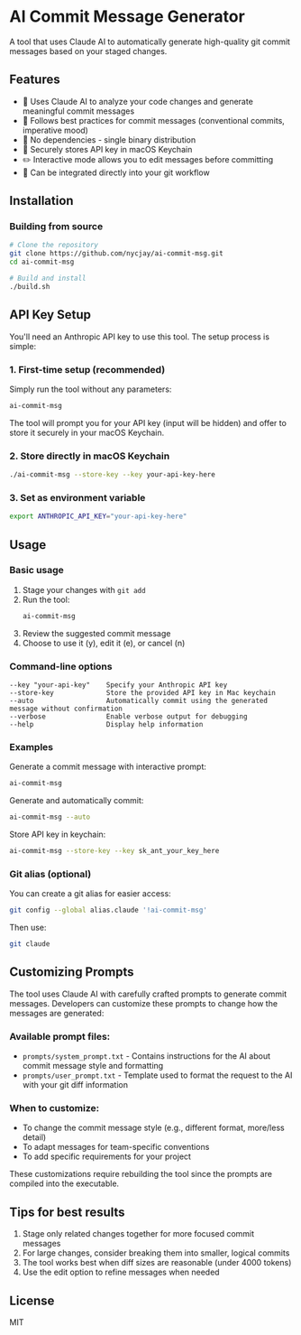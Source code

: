 # AI Commit Message Generator

A tool that uses Claude AI to automatically generate high-quality git commit messages based on your staged changes.

## Features

- 🤖 Uses Claude AI to analyze your code changes and generate meaningful commit messages
- 📝 Follows best practices for commit messages (conventional commits, imperative mood)
- 🚀 No dependencies - single binary distribution
- 🔐 Securely stores API key in macOS Keychain
- ✏️ Interactive mode allows you to edit messages before committing
- 🔄 Can be integrated directly into your git workflow

## Installation

### Building from source

```bash
# Clone the repository
git clone https://github.com/nycjay/ai-commit-msg.git
cd ai-commit-msg

# Build and install
./build.sh
```

## API Key Setup

You'll need an Anthropic API key to use this tool. The setup process is simple:

### 1. First-time setup (recommended)

Simply run the tool without any parameters:

```bash
ai-commit-msg
```

The tool will prompt you for your API key (input will be hidden) and offer to store it securely in your macOS Keychain.

### 2. Store directly in macOS Keychain

```bash
./ai-commit-msg --store-key --key your-api-key-here
```

### 3. Set as environment variable

```bash
export ANTHROPIC_API_KEY="your-api-key-here"
```

## Usage

### Basic usage

1. Stage your changes with `git add`
2. Run the tool:
   ```bash
   ai-commit-msg
   ```
3. Review the suggested commit message
4. Choose to use it (y), edit it (e), or cancel (n)

### Command-line options

```
--key "your-api-key"    Specify your Anthropic API key
--store-key             Store the provided API key in Mac keychain
--auto                  Automatically commit using the generated message without confirmation
--verbose               Enable verbose output for debugging
--help                  Display help information
```

### Examples

Generate a commit message with interactive prompt:
```bash
ai-commit-msg
```

Generate and automatically commit:
```bash
ai-commit-msg --auto
```

Store API key in keychain:
```bash
ai-commit-msg --store-key --key sk_ant_your_key_here
```

### Git alias (optional)

You can create a git alias for easier access:

```bash
git config --global alias.claude '!ai-commit-msg'
```

Then use:
```bash
git claude
```

## Customizing Prompts

The tool uses Claude AI with carefully crafted prompts to generate commit messages. Developers can customize these prompts to change how the messages are generated:

### Available prompt files:

- `prompts/system_prompt.txt` - Contains instructions for the AI about commit message style and formatting
- `prompts/user_prompt.txt` - Template used to format the request to the AI with your git diff information

### When to customize:

- To change the commit message style (e.g., different format, more/less detail)
- To adapt messages for team-specific conventions
- To add specific requirements for your project

These customizations require rebuilding the tool since the prompts are compiled into the executable.

## Tips for best results

1. Stage only related changes together for more focused commit messages
2. For large changes, consider breaking them into smaller, logical commits
3. The tool works best when diff sizes are reasonable (under 4000 tokens)
4. Use the edit option to refine messages when needed

## License

MIT